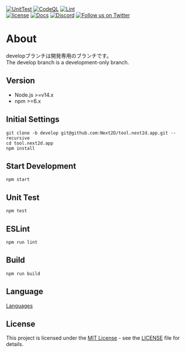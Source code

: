 [![UnitTest](https://github.com/Next2D/tool.next2d.app/actions/workflows/integration.yml/badge.svg?branch=develop)](https://github.com/Next2D/Player/actions/workflows/integration.yml)
[![CodeQL](https://github.com/Next2D/tool.next2d.app/actions/workflows/codeql-analysis.yml/badge.svg?branch=develop)](https://github.com/Next2D/Player/actions/workflows/codeql-analysis.yml)
[![Lint](https://github.com/Next2D/tool.next2d.app/actions/workflows/lint.yml/badge.svg?branch=develop)](https://github.com/Next2D/Player/actions/workflows/lint.yml) \
[![license](https://img.shields.io/github/license/Next2D/tool.next2d.app)](https://github.com/Next2D/tool.next2d.app/blob/master/LICENSE)
[![Docs](https://img.shields.io/badge/docs-online-blue.svg)](https://next2d.app/ja/usage/index.html)
[![Discord](https://img.shields.io/discord/812136803506716713?label=Discord&logo=discord)](https://discord.gg/6c9rv5Uns5)
[![Follow us on Twitter](https://img.shields.io/twitter/follow/Next2D?label=Follow&style=social)](https://twitter.com/intent/user?screen_name=Next2D)

# About
developブランチは開発専用のブランチです。  
The develop branch is a development-only branch.

## Version
- Node.js >=v14.x
- npm >=6.x

## Initial Settings
```
git clone -b develop git@github.com:Next2D/tool.next2d.app.git --recursive
cd tool.next2d.app
npm install
```

## Start Development
```
npm start
```

## Unit Test
```
npm test
```

## ESLint
```
npm run lint
```

## Build

```linux
npm run build
```

## Language

[Languages](https://github.com/Next2D/tool-language)

## License
This project is licensed under the [MIT License](https://opensource.org/licenses/MIT) - see the [LICENSE](LICENSE) file for details.
